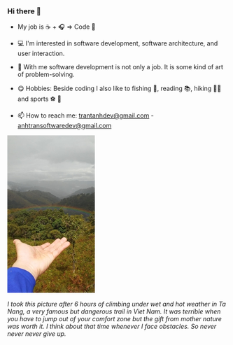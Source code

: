 ### Hi there 👋

- My job is ☕ + 🎧 => Code 🤖
- 💻 I'm interested in software development, software architecture, and user interaction.
- 💪 With me software development is not only a job. It is some kind of art of problem-solving.

- 😋 Hobbies: Beside coding I also like to fishing  🎣, reading 📚, hiking 🥾⛺ and sports ⚽ 🏈

- 📫 How to reach me: trantanhdev@gmail.com - anhtransoftwaredev@gmail.com

![text](https://github.com/trantanhdev/trantanhdev/blob/master/hiking_200_360.jpg)

<em>I took this picture after 6 hours of climbing under wet and hot weather in Ta Nang, a very famous but dangerous trail in Viet Nam. It was terrible when you have to jump out of your comfort zone but the gift from mother nature was worth it. I think about that time whenever I face obstacles. So never never never give up.</em>

